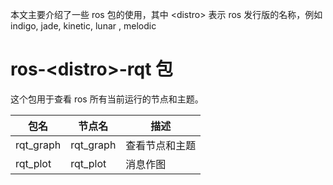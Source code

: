 本文主要介绍了一些 ros 包的使用，其中 \<distro\> 表示 ros 发行版的名称，例如 indigo, jade, kinetic, lunar , melodic

# ros-\<distro\>-rqt 包

这个包用于查看 ros 所有当前运行的节点和主题。

| 包名      | 节点名    | 描述           |
| --------- | --------- | -------------- |
| rqt_graph | rqt_graph | 查看节点和主题 |
| rqt_plot | rqt_plot | 消息作图 |

